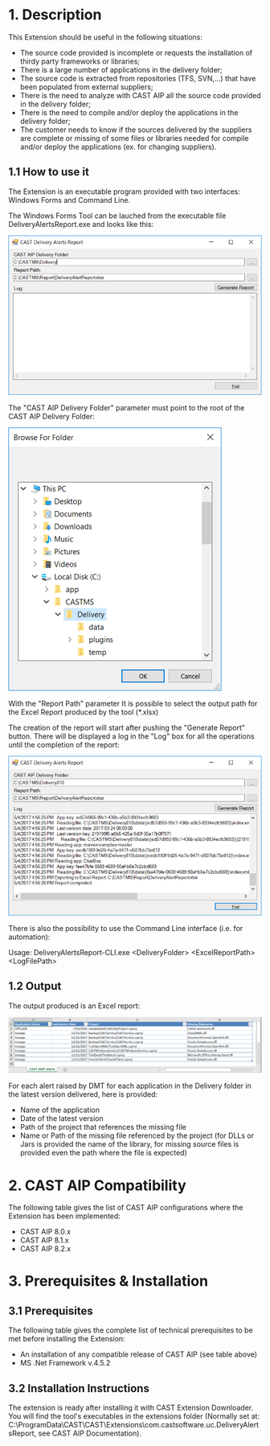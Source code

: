 # 1. Description

This Extension should be useful in the following situations:
* The source code provided is incomplete or requests the installation of thirdy party frameworks or libraries;
* There is a large number of applications in the delivery folder;
* The source code is extracted from repositories (TFS, SVN,...) that have been populated from external suppliers;
* There is the need to analyze with CAST AIP all the source code provided in the delivery folder;
* There is the need to compile and/or deploy the applications in the delivery folder;
* The customer needs to know if the sources delivered by the suppliers are complete or missing of some files or libraries needed for compile and/or deploy the applications (ex. for changing suppliers).

## 1.1 How to use it

The Extension is an executable program provided with two interfaces: Windows Forms and Command Line.

The Windows Forms Tool can be lauched from the executable file DeliveryAlertsReport.exe and looks like this:

![](https://github.com/CAST-Extend/com.castsoftware.uc.DeliveryAlertsReport/blob/master/Form.png?raw=true)

The "CAST AIP Delivery Folder" parameter must point to the root of the CAST AIP Delivery Folder:

![](https://github.com/CAST-Extend/com.castsoftware.uc.DeliveryAlertsReport/blob/master/Form2.png?raw=true)

With the "Report Path" parameter It is possible to select the output path for the Excel Report produced by the tool (*.xlsx)

The creation of the report will start after pushing the "Generate Report" button.
There will be displayed a log in the "Log" box for all the operations until the completion of the report:

![](https://github.com/CAST-Extend/com.castsoftware.uc.DeliveryAlertsReport/blob/master/Form3.png?raw=true)

There is also the possibility to use the Command Line interface (i.e. for automation):

Usage: DeliveryAlertsReport-CLI.exe \<DeliveryFolder\> \<ExcelReportPath\> \<LogFilePath\>

## 1.2 Output

The output produced is an Excel report:

![](https://github.com/CAST-Extend/com.castsoftware.uc.DeliveryAlertsReport/blob/master/Report.PNG?raw=true)

For each alert raised by DMT for each application in the Delivery folder in the latest version delivered, here is provided:
* Name of the application 
* Date of the latest version
* Path of the project that references the missing file
* Name or Path of the missing file referenced by the project (for DLLs or Jars is provided the name of the library, for missing source files is provided even the path where the file is expected)

# 2. CAST AIP Compatibility

The following table gives the list of CAST AIP configurations where the Extension has been implemented:

* CAST AIP 8.0.x
* CAST AIP 8.1.x
* CAST AIP 8.2.x

# 3. Prerequisites & Installation

## 3.1 Prerequisites

The following table gives the complete list of technical prerequisites to be met before installing the Extension:

* An installation of any compatible release of CAST AIP (see table above)
* MS .Net Framework v.4.5.2

## 3.2 Installation Instructions

The extension is ready after installing it with CAST Extension Downloader. You will find the tool's executables in the extensions folder (Normally set at: C:\ProgramData\CAST\CAST\Extensions\com.castsoftware.uc.DeliveryAlertsReport, see CAST AIP Documentation).

